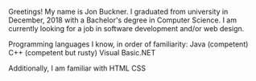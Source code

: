 Greetings! My name is Jon Buckner. I graduated from university in December, 2018 with a Bachelor's degree 
in Computer Science. I am currently looking for a job in software development and/or web design.

Programming languages I know, in order of familiarity:
Java (competent)
C++ (competent but rusty)
Visual Basic.NET 

Additionally, I am familiar with
HTML
CSS
